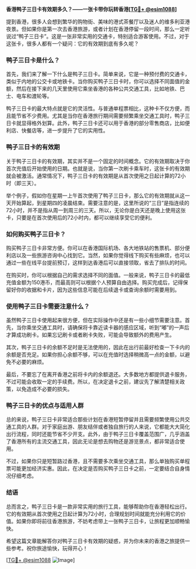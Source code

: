 **香港鸭子三日卡有效期多久？——一张卡带你玩转香港[[TG💪+ @esim1088](https://t.me/s/esim1088)]**

提到香港，很多人会想到繁华的购物街、美味的港式茶餐厅以及迷人的维多利亚港夜景。但如果你是第一次去香港旅游，或者计划在香港停留一段时间，那么一定听说过“鸭子三日卡”。这是一张非常实用的交通卡，特别适合游客使用。不过，对于这张卡，很多人都有一个疑问：它的有效期到底有多久呢？

### 鸭子三日卡是什么？

首先，我们来了解一下什么是鸭子三日卡。简单来说，它是一种预付费的交通卡，类似于内地的公交卡或地铁卡。当你购买鸭子三日卡时，你可以选择不同面值的金额，然后在接下来的几天里使用它乘坐香港的各种公共交通工具，比如地铁、巴士、电车和渡轮等。

鸭子三日卡的最大特点就是它的灵活性。与普通单程票相比，这种卡不仅方便，而且能节省不少费用。尤其是当你在香港旅行期间需要频繁乘坐交通工具时，鸭子三日卡就显得格外划算。此外，鸭子三日卡还可以用于香港的部分零售商店，比如便利店、快餐店等，进一步提升了它的实用性。

### 鸭子三日卡的有效期

关于鸭子三日卡的有效期，其实并不是一个固定的时间概念。它的有效期取决于你首次充值后开始使用的日期。也就是说，当你第一次刷卡乘车时，这张卡的有效期就会被激活。通常情况下，鸭子三日卡的有效期是从首次使用之日起计算的72小时（即三天）。

举个例子，假如你在星期一上午首次使用了鸭子三日卡，那么它的有效期就从这一天开始算起，到星期四的凌晨结束。需要注意的是，这里所说的“三日”是指连续的72小时，并不是指从周一到周三的三天。所以，无论你是白天还是晚上使用这张卡，只要是在首次使用后的72小时内，都可以继续享受它的便利。

### 如何购买鸭子三日卡？

购买鸭子三日卡非常方便。你可以在香港国际机场、各大地铁站的售票机、部分便利店以及一些旅游咨询中心找到它。当然，如果你觉得线下购买有些麻烦，也可以通过一些在线平台提前预订，这样到达香港后可以直接领取，省去了排队的时间。

在购买时，你可以根据自己的需求选择不同的面值。一般来说，鸭子三日卡的最低充值金额为150港币，而最高则可以根据个人预算自由选择。购买完成后，记得保留好你的收据和卡片，因为这些信息可能在后续退卡或查询余额时需要用到。

### 使用鸭子三日卡需要注意什么？

虽然鸭子三日卡使用起来很方便，但在实际操作中还是有一些小细节需要注意。首先，当你乘坐交通工具时，请确保将卡靠近读卡器的感应区域，听到“嘟”的一声后才算成功刷卡。如果忘记刷卡或者刷卡失败，可能会导致额外的费用产生。

其次，鸭子三日卡的余额不足时是无法使用的，因此在出行前最好检查一下卡内的余额是否充足。如果你担心余额不够，可以在充值时选择稍微高一点的金额，以避免不必要的麻烦。

最后，不要忘了在离开香港之前将卡内的余额退还。大多数地方都提供退卡服务，不过可能会收取一定的手续费。所以，在决定退卡之前，建议先了解清楚相关政策，以免造成不必要的损失。

### 鸭子三日卡的优点与适用人群

总的来说，鸭子三日卡非常适合那些计划在香港短暂停留并且需要频繁使用公共交通工具的人群。对于家庭出游、朋友结伴或者独自旅行的人来说，它都能大大简化出行流程，同时还能节省不少开支。此外，由于鸭子三日卡覆盖范围广，几乎涵盖了香港所有的主流交通工具，因此无论是想去购物还是游览景点，都非常适合使用。

不过，如果你只是短暂路过香港，且不需要多次乘坐交通工具，那么单独购买单程票可能更加经济实惠。因此，在决定是否购买鸭子三日卡之前，一定要结合自身情况仔细考虑。

### 结语

总而言之，鸭子三日卡是一款非常实用的旅行工具，能够帮助你在香港轻松出行。它的有效期从首次使用之日起计算为72小时，合理规划时间就能充分利用它的价值。如果你即将前往香港旅游，不妨考虑带上一张鸭子三日卡，让旅程更加顺畅愉快。

希望这篇文章能解答你对鸭子三日卡有效期的疑惑，并为你未来的香港之旅提供一些参考。祝你旅途愉快，玩得开心！

[[TG💪+ @esim1088](https://t.me/s/esim1088) ![Image](https://i.postimg.cc/4NQfJmqS/Snipaste-2025-05-13-00-14-12.png)]